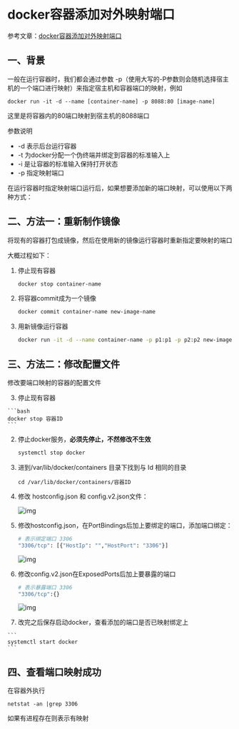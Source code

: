 # docker容器添加对外映射端口

参考文章：[docker容器添加对外映射端口](https://www.cnblogs.com/zhumengke/articles/13525837.html)

## 一、背景

一般在运行容器时，我们都会通过参数 -p（使用大写的-P参数则会随机选择宿主机的一个端口进行映射）来指定宿主机和容器端口的映射，例如

```
docker run -it -d --name [container-name] -p 8088:80 [image-name]
```

这里是将容器内的80端口映射到宿主机的8088端口

参数说明

-   -d 表示后台运行容器
-   -t 为docker分配一个伪终端并绑定到容器的标准输入上
-   -i 是让容器的标准输入保持打开状态
-   -p 指定映射端口

在运行容器时指定映射端口运行后，如果想要添加新的端口映射，可以使用以下两种方式：

## 二、方法一：重新制作镜像

将现有的容器打包成镜像，然后在使用新的镜像运行容器时重新指定要映射的端口

大概过程如下：

1.   停止现有容器

     ```bash
     docker stop container-name
     ```

2.   将容器commit成为一个镜像

     ```bash
     docker commit container-name new-image-name
     ```

3.   用新镜像运行容器

     ```bash
     docker run -it -d --name container-name -p p1:p1 -p p2:p2 new-image-name
     ```

## 三、方法二：修改配置文件

修改要端口映射的容器的配置文件

3.   停止现有容器

    ```bash
    docker stop 容器ID
    ```
    
2.   停止docker服务，**必须先停止，不然修改不生效** 

     ```bash
     systemctl stop docker
     ```

3.   进到/var/lib/docker/containers 目录下找到与 Id 相同的目录

     ```
     cd /var/lib/docker/containers/容器ID
     ```

4.   修改 hostconfig.json 和 config.v2.json文件：

     ![img](https://img2020.cnblogs.com/blog/827744/202008/827744-20200818203654715-1021369230.png)

5.   修改hostconfig.json，在PortBindings后加上要绑定的端口，添加端口绑定：

     ```bash
     # 表示绑定端口 3306
     "3306/tcp": [{"HostIp": "","HostPort": "3306"}]
     ```

     ![img](https://img2020.cnblogs.com/blog/827744/202008/827744-20200818203701169-1817258600.png)

6.   修改config.v2.json在ExposedPorts后加上要暴露的端口

     ```bash
     # 表示暴露端口 3306
     "3306/tcp":{}
     ```

     ![img](https://img2020.cnblogs.com/blog/827744/202008/827744-20200818203705896-316450832.png)

7.   改完之后保存启动docker，查看添加的端口是否已映射绑定上

    ```
    systemctl start docker
    ```

## 四、查看端口映射成功

在容器外执行

```
netstat -an |grep 3306
```

如果有进程存在则表示有映射
